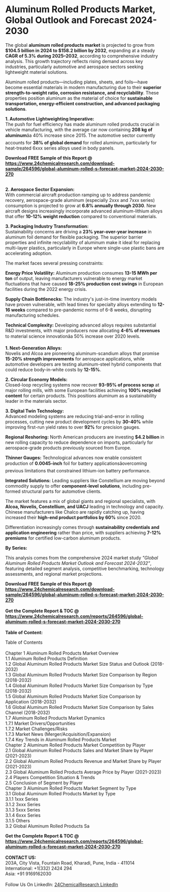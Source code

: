 <h1>Aluminum Rolled Products Market, Global Outlook and Forecast 2024-2030</h1><p>The global <strong>aluminum rolled products market</strong> is projected to grow from <strong>$104.5 billion in 2024 to $158.2 billion by 2032</strong>, expanding at a steady <strong>CAGR of 5.3% during 2025–2032</strong>, according to comprehensive industry analysis. This growth trajectory reflects rising demand across key industries, particularly automotive and aerospace sectors seeking lightweight material solutions.</p><p>Aluminum rolled products—including plates, sheets, and foils—have become essential materials in modern manufacturing due to their <strong>superior strength-to-weight ratio, corrosion resistance, and recyclability</strong>. These properties position aluminum as the material of choice for <strong>sustainable transportation, energy-efficient construction, and advanced packaging solutions</strong>.</p><p><strong>1. Automotive Lightweighting Imperative:</strong><br>
The push for fuel efficiency has made aluminum rolled products crucial in vehicle manufacturing, with the average car now containing <strong>208 kg of aluminum</strong>âa 40% increase since 2015. The automotive sector currently accounts for <strong>38% of global demand</strong> for rolled aluminum, particularly for heat-treated 6xxx series alloys used in body panels.</p><div><b>Download FREE Sample of this Report @ 
            <a href="https://www.24chemicalresearch.com/download-sample/264596/global-aluminum-rolled-s-forecast-market-2024-2030-270">
            https://www.24chemicalresearch.com/download-sample/264596/global-aluminum-rolled-s-forecast-market-2024-2030-270</a></b></div><br><p><strong>2. Aerospace Sector Expansion:</strong><br>
With commercial aircraft production ramping up to address pandemic recovery, aerospace-grade aluminum (especially 2xxx and 7xxx series) consumption is projected to grow at <strong>6.8% annually through 2030</strong>. New aircraft designs increasingly incorporate advanced aluminum-lithium alloys that offer <strong>10-12% weight reduction</strong> compared to conventional materials.</p><p><strong>3. Packaging Industry Transformation:</strong><br>
Sustainability concerns are driving a <strong>23% year-over-year increase</strong> in aluminum foil demand for flexible packaging. The superior barrier properties and infinite recyclability of aluminum make it ideal for replacing multi-layer plastics, particularly in Europe where single-use plastic bans are accelerating adoption.</p><p>The market faces several pressing constraints:</p><p><strong>Energy Price Volatility:</strong> Aluminum production consumes <strong>13-15 MWh per ton</strong> of output, leaving manufacturers vulnerable to energy market fluctuations that have caused <strong>18-25% production cost swings</strong> in European facilities during the 2022 energy crisis.</p><p><strong>Supply Chain Bottlenecks:</strong> The industry's just-in-time inventory models have proven vulnerable, with lead times for specialty alloys extending to <strong>12-16 weeks</strong> compared to pre-pandemic norms of 6-8 weeks, disrupting manufacturing schedules.</p><p><strong>Technical Complexity:</strong> Developing advanced alloys requires substantial R&amp;D investments, with major producers now allocating <strong>4-6% of revenues</strong> to material science innovationâa 50% increase over 2020 levels.</p><p><strong>1. Next-Generation Alloys:</strong><br>
Novelis and Alcoa are pioneering aluminum-scandium alloys that promise <strong>15-20% strength improvements</strong> for aerospace applications, while automotive developers are testing aluminum-steel hybrid components that could reduce body-in-white costs by <strong>12-15%</strong>.</p><p><strong>2. Circular Economy Models:</strong><br>
Closed-loop recycling systems now recover <strong>93-95% of process scrap</strong> at major rolling mills, with some European facilities achieving <strong>100% recycled content</strong> for certain products. This positions aluminum as a sustainability leader in the materials sector.</p><p><strong>3. Digital Twin Technology:</strong><br>
Advanced modeling systems are reducing trial-and-error in rolling processes, cutting new product development cycles by <strong>30-40%</strong> while improving first-run yield rates to over <strong>92%</strong> for precision gauges.</p><p><strong>Regional Reshoring:</strong> North American producers are investing <strong>$4.2 billion</strong> in new rolling capacity to reduce dependence on imports, particularly for aerospace-grade products previously sourced from Europe.</p><p><strong>Thinner Gauges:</strong> Technological advances now enable consistent production of <strong>0.0045-inch</strong> foil for battery applicationsâovercoming previous limitations that constrained lithium-ion battery performance.</p><p><strong>Integrated Solutions:</strong> Leading suppliers like Constellium are moving beyond commodity supply to offer <strong>component-level solutions</strong>, including pre-formed structural parts for automotive clients.</p><p>The market features a mix of global giants and regional specialists, with <strong>Alcoa, Novelis, Constellium, and UACJ</strong> leading in technology and capacity. Chinese manufacturers like Chalco are rapidly catching up, having increased their <strong>high-end product portfolios by 60%</strong> since 2020.</p><p>Differentiation increasingly comes through <strong>sustainability credentials and application engineering</strong> rather than price, with suppliers achieving <strong>7-12% premiums</strong> for certified low-carbon aluminum products.</p><p><strong>By Series:</strong></p><p>This analysis comes from the comprehensive 2024 market study <em>"Global Aluminum Rolled Products Market Outlook and Forecast 2024-2032"</em>, featuring detailed segment analysis, competitive benchmarking, technology assessments, and regional market projections.</p><div><b>Download FREE Sample of this Report @ 
            <a href="https://www.24chemicalresearch.com/download-sample/264596/global-aluminum-rolled-s-forecast-market-2024-2030-270">
            https://www.24chemicalresearch.com/download-sample/264596/global-aluminum-rolled-s-forecast-market-2024-2030-270</a></b></div><br><div><b>Get the Complete Report & TOC @ 
            <a href="https://www.24chemicalresearch.com/reports/264596/global-aluminum-rolled-s-forecast-market-2024-2030-270">
            https://www.24chemicalresearch.com/reports/264596/global-aluminum-rolled-s-forecast-market-2024-2030-270</a></b></div><br>
            <b>Table of Content:</b><p>Table of Contents<br />
<br />
Chapter 1 Aluminum Rolled Products Market Overview<br />
    1.1 Aluminum Rolled Products Definition<br />
    1.2 Global Aluminum Rolled Products Market Size Status and Outlook (2018-2032)<br />
    1.3 Global Aluminum Rolled Products Market Size Comparison by Region (2018-2032)<br />
    1.4 Global Aluminum Rolled Products Market Size Comparison by Type (2018-2032)<br />
    1.5 Global Aluminum Rolled Products Market Size Comparison by Application (2018-2032)<br />
    1.6 Global Aluminum Rolled Products Market Size Comparison by Sales Channel (2018-2032)<br />
    1.7 Aluminum Rolled Products Market Dynamics<br />
        1.7.1 Market Drivers/Opportunities<br />
        1.7.2 Market Challenges/Risks<br />
        1.7.3 Market News (Merger/Acquisition/Expansion)<br />
        1.7.4 Key Trends in Aluminum Rolled Products Market<br />
Chapter 2 Aluminum Rolled Products Market Competition by Player<br />
    2.1 Global Aluminum Rolled Products Sales and Market Share by Player (2021-2023)<br />
    2.2 Global Aluminum Rolled Products Revenue and Market Share by Player (2021-2023)<br />
    2.3 Global Aluminum Rolled Products Average Price by Player (2021-2023)<br />
    2.4 Players Competition Situation & Trends<br />
    2.5 Conclusion of Segment by Player<br />
Chapter 3 Aluminum Rolled Products Market Segment by Type<br />
    3.1 Global Aluminum Rolled Products Market by Type<br />
        3.1.1 1xxx Series<br />
        3.1.2 3xxx Series<br />
        3.1.3 5xxx Series<br />
        3.1.4 6xxx Series<br />
        3.1.5 Others<br />
    3.2 Global Aluminum Rolled Products Sa</p><div><b>Get the Complete Report & TOC @ 
            <a href="https://www.24chemicalresearch.com/reports/264596/global-aluminum-rolled-s-forecast-market-2024-2030-270">
            https://www.24chemicalresearch.com/reports/264596/global-aluminum-rolled-s-forecast-market-2024-2030-270</a></b></div><br><b>CONTACT US:</b><br>
            203A, City Vista, Fountain Road, Kharadi, Pune, India - 411014<br>
            International: +1(332) 2424 294<br>
            Asia: +91 9169162030 <br><br>
            Follow Us On LinkedIn: <a href="https://www.linkedin.com/company/24chemicalresearch/">24ChemicalResearch LinkedIn</a>